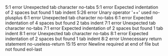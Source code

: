  5:1   error  Unexpected tab character                           no-tabs
 5:1   error  Expected indentation of 2 spaces but found 1 tab   indent
 5:26  error  Unary operator '++' used                           no-plusplus
 6:1   error  Unexpected tab character                           no-tabs
 6:1   error  Expected indentation of 4 spaces but found 2 tabs  indent
 7:1   error  Unexpected tab character                           no-tabs
 7:1   error  Expected indentation of 2 spaces but found 1 tab   indent
 8:1   error  Unexpected tab character                           no-tabs
 8:1   error  Expected indentation of 2 spaces but found 1 tab   indent
 8:2   error  Unnecessary return statement                       no-useless-return
15:15  error  Newline required at end of file but not found      eol-last
